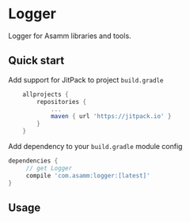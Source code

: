# Logger

Logger for Asamm libraries and tools.

## Quick start

Add support for JitPack to project `build.gradle`

```gradle
	allprojects {
		repositories {
			...
			maven { url 'https://jitpack.io' }
		}
	}
```

Add dependency to your `build.gradle` module config

```gradle
dependencies {
     // get Logger
     compile 'com.asamm:logger:[latest]'
}
```

## Usage
